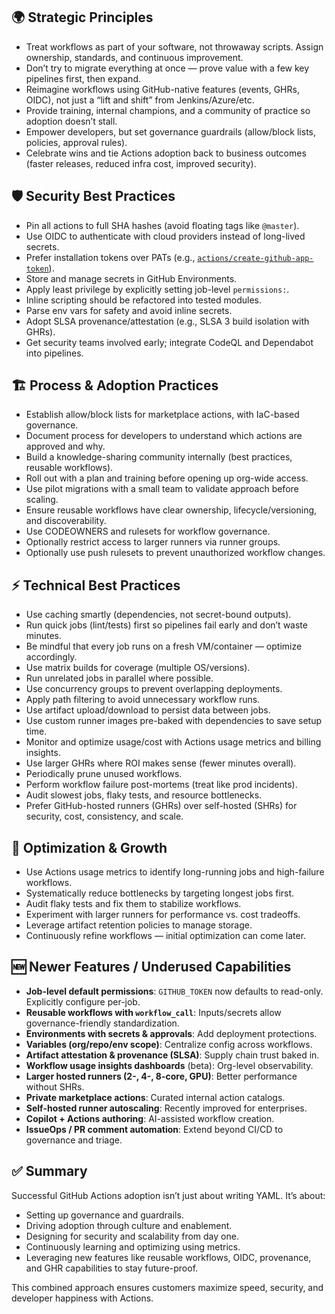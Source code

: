 ## 🌍 Strategic Principles

* Treat workflows as part of your software, not throwaway scripts. Assign ownership, standards, and continuous improvement.
* Don’t try to migrate everything at once — prove value with a few key pipelines first, then expand.
* Reimagine workflows using GitHub-native features (events, GHRs, OIDC), not just a “lift and shift” from Jenkins/Azure/etc.
* Provide training, internal champions, and a community of practice so adoption doesn’t stall.
* Empower developers, but set governance guardrails (allow/block lists, policies, approval rules).
* Celebrate wins and tie Actions adoption back to business outcomes (faster releases, reduced infra cost, improved security).

## 🛡️ Security Best Practices

* Pin all actions to full SHA hashes (avoid floating tags like `@master`).
* Use OIDC to authenticate with cloud providers instead of long-lived secrets.
* Prefer installation tokens over PATs (e.g., [`actions/create-github-app-token`](https://github.com/actions/create-github-app-token)).
* Store and manage secrets in GitHub Environments.
* Apply least privilege by explicitly setting job-level `permissions:`.
* Inline scripting should be refactored into tested modules.
* Parse env vars for safety and avoid inline secrets.
* Adopt SLSA provenance/attestation (e.g., SLSA 3 build isolation with GHRs).
* Get security teams involved early; integrate CodeQL and Dependabot into pipelines.

## 🏗️ Process & Adoption Practices

* Establish allow/block lists for marketplace actions, with IaC-based governance.
* Document process for developers to understand which actions are approved and why.
* Build a knowledge-sharing community internally (best practices, reusable workflows).
* Roll out with a plan and training before opening up org-wide access.
* Use pilot migrations with a small team to validate approach before scaling.
* Ensure reusable workflows have clear ownership, lifecycle/versioning, and discoverability.
* Use CODEOWNERS and rulesets for workflow governance.
* Optionally restrict access to larger runners via runner groups.
* Optionally use push rulesets to prevent unauthorized workflow changes.

## ⚡ Technical Best Practices

* Use caching smartly (dependencies, not secret-bound outputs).
* Run quick jobs (lint/tests) first so pipelines fail early and don’t waste minutes.
* Be mindful that every job runs on a fresh VM/container — optimize accordingly.
* Use matrix builds for coverage (multiple OS/versions).
* Run unrelated jobs in parallel where possible.
* Use concurrency groups to prevent overlapping deployments.
* Apply path filtering to avoid unnecessary workflow runs.
* Use artifact upload/download to persist data between jobs.
* Use custom runner images pre-baked with dependencies to save setup time.
* Monitor and optimize usage/cost with Actions usage metrics and billing insights.
* Use larger GHRs where ROI makes sense (fewer minutes overall).
* Periodically prune unused workflows.
* Perform workflow failure post-mortems (treat like prod incidents).
* Audit slowest jobs, flaky tests, and resource bottlenecks.
* Prefer GitHub-hosted runners (GHRs) over self-hosted (SHRs) for security, cost, consistency, and scale.

## 🔄 Optimization & Growth

* Use Actions usage metrics to identify long-running jobs and high-failure workflows.
* Systematically reduce bottlenecks by targeting longest jobs first.
* Audit flaky tests and fix them to stabilize workflows.
* Experiment with larger runners for performance vs. cost tradeoffs.
* Leverage artifact retention policies to manage storage.
* Continuously refine workflows — initial optimization can come later.

## 🆕 Newer Features / Underused Capabilities

* **Job-level default permissions**: `GITHUB_TOKEN` now defaults to read-only. Explicitly configure per-job.
* **Reusable workflows with `workflow_call`**: Inputs/secrets allow governance-friendly standardization.
* **Environments with secrets & approvals**: Add deployment protections.
* **Variables (org/repo/env scope)**: Centralize config across workflows.
* **Artifact attestation & provenance (SLSA)**: Supply chain trust baked in.
* **Workflow usage insights dashboards** (beta): Org-level observability.
* **Larger hosted runners (2-, 4-, 8-core, GPU)**: Better performance without SHRs.
* **Private marketplace actions**: Curated internal action catalogs.
* **Self-hosted runner autoscaling**: Recently improved for enterprises.
* **Copilot + Actions authoring**: AI-assisted workflow creation.
* **IssueOps / PR comment automation**: Extend beyond CI/CD to governance and triage.

## ✅ Summary

Successful GitHub Actions adoption isn’t just about writing YAML. It’s about:

* Setting up governance and guardrails.
* Driving adoption through culture and enablement.
* Designing for security and scalability from day one.
* Continuously learning and optimizing using metrics.
* Leveraging new features like reusable workflows, OIDC, provenance, and GHR capabilities to stay future-proof.

This combined approach ensures customers maximize speed, security, and developer happiness with Actions.
